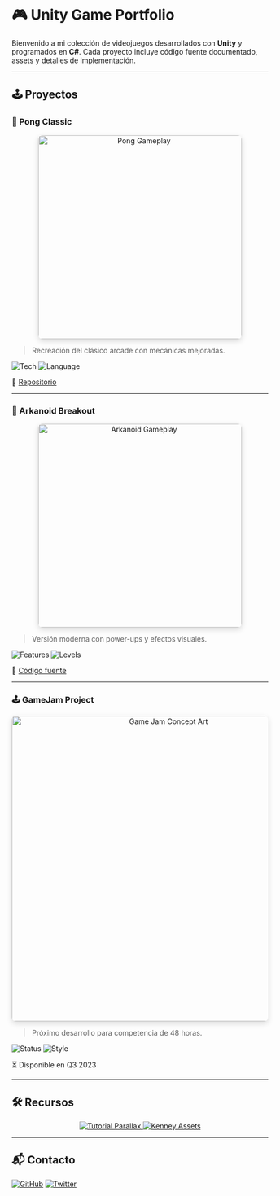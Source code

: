 # 🎮 Unity Game Portfolio

Bienvenido a mi colección de videojuegos desarrollados con **Unity** y programados en **C#**. Cada proyecto incluye código fuente documentado, assets y detalles de implementación.

---

## 🕹️ Proyectos

### 🏓 Pong Classic

<div align="center">
  <img src="https://i.imgur.com/LgsjDh8.gif" alt="Pong Gameplay" width="400" style="border-radius: 8px; box-shadow: 0 4px 12px rgba(0,0,0,0.15);"/>
</div>

> Recreación del clásico arcade con mecánicas mejoradas.

![Tech](https://img.shields.io/badge/Unity-2020.3+-black?logo=unity)
![Language](https://img.shields.io/badge/C%23-8.0+-239120?logo=csharp)

🔗 [Repositorio](https://github.com/MateoCarballo/Pong)

---

### 🧱 Arkanoid Breakout

<div align="center">
  <img src="https://i.imgur.com/feOT5fU.jpeg" alt="Arkanoid Gameplay" width="400" style="border-radius: 8px; box-shadow: 0 4px 12px rgba(0,0,0,0.15);"/>
</div>

> Versión moderna con power-ups y efectos visuales.

![Features](https://img.shields.io/badge/PowerUps-6+-brightgreen)
![Levels](https://img.shields.io/badge/Niveles-5-blue)

🔗 [Código fuente](https://github.com/MateoCarballo/Arkanoid)

---

### 🕹️ GameJam Project 

<div align="center">
  <img src="https://imgs.search.brave.com/ouDXACs-6QHShAxSQ1Fg0qwyGYPJDDbq92Ik14vrQWQ/rs:fit:500:0:0:0/g:ce/aHR0cHM6Ly9pLjk4/Nzk2Ny54eXovc2Ny/ZWVuc2hvdC81NS9l/LzE3NjIxX2VlYWYz/ZGE0Zjc2NjUxZjE5/MWIwYTI2NTkxYmQw/OGQ0MGJkOWMyNmYu/cG5n" alt="Game Jam Concept Art" width="600" style="border-radius: 8px; box-shadow: 0 4px 12px rgba(0,0,0,0.15);"/>
</div>

> Próximo desarrollo para competencia de 48 horas.

![Status](https://img.shields.io/badge/Estado-En%20desarrollo-orange)
![Style](https://img.shields.io/badge/Estilo-Pixel%20Art-ff69b4)

⏳ Disponible en Q3 2023

---

## 🛠️ Recursos

<div align="center">
  <a href="https://youtu.be/CiUTHRVjBv0" target="_blank">
    <img src="https://img.shields.io/badge/Tutorial-Parallax_Scrolling-FF0000?logo=youtube" alt="Tutorial Parallax">
  </a>
  <a href="https://kenney.nl/" target="_blank">
    <img src="https://img.shields.io/badge/Assets-Kenney-4CAF50" alt="Kenney Assets">
  </a>
</div>

---

## 📬 Contacto

[![GitHub](https://img.shields.io/badge/GitHub-MateoCarballo-181717?logo=github)](https://github.com/MateoCarballo)
[![Twitter](https://img.shields.io/badge/Twitter-@Usuario-1DA1F2?logo=twitter)](https://twitter.com/)
